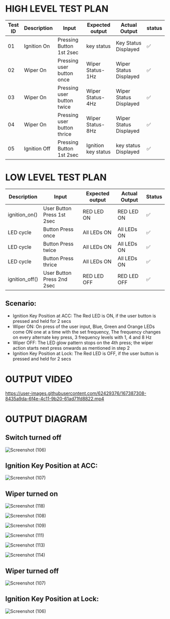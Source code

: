 # HIGH LEVEL TEST PLAN 
 
<html> 
<body> 
<!--StartFragment--> 
 
Test ID | Description | Input | Expected output | Actual Output | status 
-- | -- | -- | -- | -- | -- 
01 | Ignition On |  Pressing Button 1st 2sec  | key status | Key Status Displayed |✅ 
02 | Wiper On | Pressing user button once | Wiper Status-1Hz | Wiper Status Displayed |✅ 
03 | Wiper On | Pressing user button twice | Wiper Status-4Hz | Wiper Status Displayed |✅ 
04 | Wiper On | Pressing user button thrice | Wiper Status-8Hz | Wiper Status Displayed |✅ 
05 | Ignition Off | Pressing Button 1st 2sec  | Ignition key status | key status Displayed |✅ 
 
<!--EndFragment--> 
</body> 
</html> 
 
 
# LOW LEVEL TEST PLAN 
 
<html> 
<body> 
<!--StartFragment--> 
 
Description | Input | Expected output | Actual Output | Status 
-- | -- | -- | -- | --  
ignition_on() | User Button Press 1st 2sec | RED LED ON | RED LED ON | ✅ 
LED cycle | Button Press once | All LEDs ON | All LEDs ON | ✅ 
LED cycle | Button Press twice | All LEDs ON | All LEDs ON | ✅ 
LED cycle | Button Press thrice | All LEDs ON | All LEDs ON | ✅ 
ignition_off() | User Button Press 2nd 2sec | RED LED OFF | RED LED OFF | ✅ 
 
<!--EndFragment--> 
</body> 
</html>


## Scenario:
* Ignition Key Position at ACC: The Red LED is ON, if the user button is pressed and held for 2 secs
* Wiper ON: On press of the user input, Blue, Green and Orange LEDs come ON one at a time with the set frequency, The frequency changes on every alternate key press, 3 frequency levels with 1, 4 and 8 Hz
* Wiper OFF: The LED glow pattern stops on the 4th press; the wiper action starts next press onwards as mentioned in step 2
* Ignition Key Position at Lock: The Red LED is OFF, if the user button is pressed and held for 2 secs

# OUTPUT VIDEO

https://user-images.githubusercontent.com/62429376/167387308-8435a9da-6f4e-4c11-9b20-61ad71fd8822.mp4

# OUTPUT DIAGRAM

## Switch turned off

![Screenshot (106)](https://user-images.githubusercontent.com/62429376/167388539-46c3632a-74a7-4bb7-98e7-c61324d76512.png)

## Ignition Key Position at ACC:

![Screenshot (107)](https://user-images.githubusercontent.com/62429376/167388545-68d0f225-2156-428b-b6a4-75d02bdfbbe0.png)

## Wiper turned on

![Screenshot (118)](https://user-images.githubusercontent.com/62429376/167388551-79b6e314-6096-4fb6-b4f4-e77c11f0b8f7.png)

![Screenshot (108)](https://user-images.githubusercontent.com/62429376/167388573-d8571493-41e5-4ee0-bc5c-880269ca364c.png)

![Screenshot (109)](https://user-images.githubusercontent.com/62429376/167388580-201eabda-fc25-4392-a033-f771ac987651.png)

![Screenshot (111)](https://user-images.githubusercontent.com/62429376/167388586-f24716fb-45ff-431e-99f5-8524efe7ee65.png)

![Screenshot (113)](https://user-images.githubusercontent.com/62429376/167388591-113e5008-3f21-4928-9edf-5aa9fde7c836.png)

![Screenshot (114)](https://user-images.githubusercontent.com/62429376/167388596-ccefc6a7-1a24-4d43-86cf-8208a7d20ff7.png)

## Wiper turned off

![Screenshot (107)](https://user-images.githubusercontent.com/62429376/167388545-68d0f225-2156-428b-b6a4-75d02bdfbbe0.png)

## Ignition Key Position at Lock:

![Screenshot (106)](https://user-images.githubusercontent.com/62429376/167388539-46c3632a-74a7-4bb7-98e7-c61324d76512.png)
